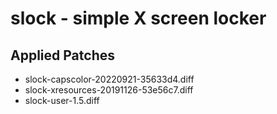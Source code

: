 # slock - simple X screen locker

## Applied Patches

- slock-capscolor-20220921-35633d4.diff
- slock-xresources-20191126-53e56c7.diff
- slock-user-1.5.diff
